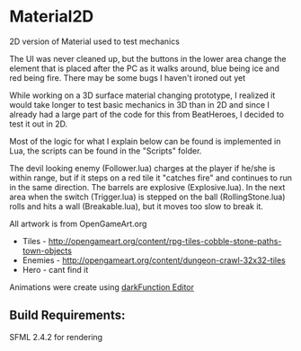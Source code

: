 # Material2D
2D version of Material used to test mechanics

The UI was never cleaned up, but the buttons in the lower area change the element that is placed after the PC as it walks around, blue being ice and
red being fire. There may be some bugs I haven't ironed out yet

While working on a 3D surface material changing prototype, I realized it would take longer to test basic mechanics in 3D than in 2D
and since I already had a large part of the code for this from BeatHeroes, I decided to test it out in 2D.

Most of the logic for what I explain below can be found is implemented in Lua, the scripts can be found in the "Scripts" folder.

The devil looking enemy (Follower.lua) charges at the player if he/she is within range, but if it steps on a red tile it "catches fire"
and continues to run in the same direction. The barrels are explosive (Explosive.lua).
In the next area when the switch (Trigger.lua) is stepped on the ball (RollingStone.lua) rolls and hits a wall (Breakable.lua), but it moves too slow to break it.

All artwork is from OpenGameArt.org
 * Tiles - http://opengameart.org/content/rpg-tiles-cobble-stone-paths-town-objects
 * Enemies - http://opengameart.org/content/dungeon-crawl-32x32-tiles
 * Hero - cant find it
 
Animations were create using [darkFunction Editor](http://darkfunction.com/editor/)

## Build Requirements:
SFML 2.4.2 for rendering
